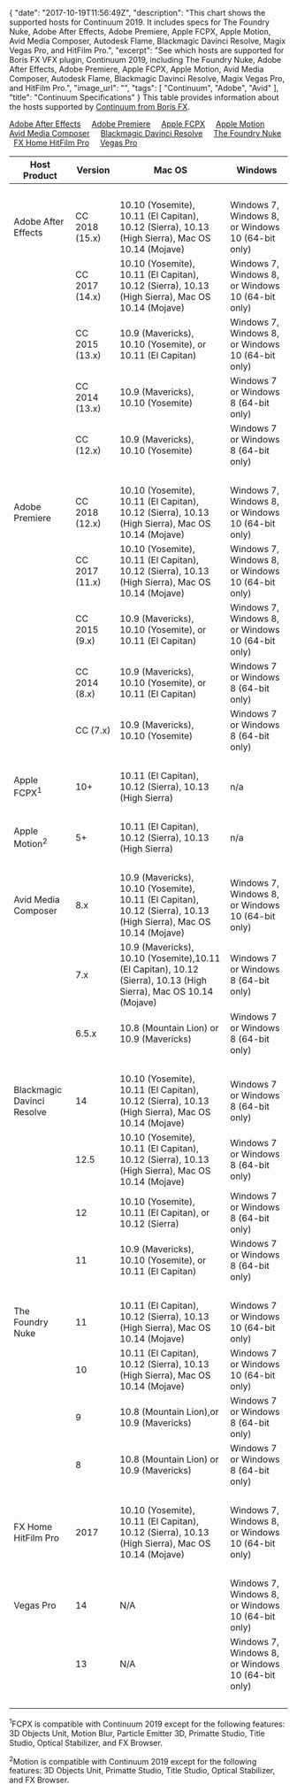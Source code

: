 {
  "date": "2017-10-19T11:56:49Z",
  "description": "This chart shows the supported hosts for Continuum 2019. It includes specs for The Foundry Nuke, Adobe After Effects, Adobe Premiere, Apple FCPX, Apple Motion, Avid Media Composer, Autodesk Flame, Blackmagic Davinci Resolve, Magix Vegas Pro, and HitFilm Pro.",
  "excerpt": "See which hosts are supported for Boris FX VFX plugin, Continuum 2019, including The Foundry Nuke, Adobe After Effects, Adobe Premiere, Apple FCPX, Apple Motion, Avid Media Composer, Autodesk Flame, Blackmagic Davinci Resolve, Magix Vegas Pro, and HitFilm Pro.",
  "image_url": "",
  "tags": [
    "Continuum",
    "Adobe",
    "Avid"
  ],
  "title": "Continuum Specifications"
}
This table provides information about the hosts supported by [Continuum from Boris FX](/products/continuum/).

<a href="#adobeaftereffects">Adobe After Effects</a> &nbsp; &nbsp; <a href="#adobepremiere">Adobe Premiere</a> &nbsp; &nbsp; <a href="#appleFCPX">Apple FCPX</a> &nbsp; &nbsp; <a href="#applemotion">Apple Motion</a> &nbsp; &nbsp; <a href="#avidmediacomposer">Avid Media Composer</a> &nbsp; &nbsp; <a href="#blackmagicdavinciresolve">Blackmagic Davinci Resolve</a> &nbsp; &nbsp; <a href="#thefoundrynuke">The Foundry Nuke</a> &nbsp; &nbsp; <a href="#fxhomehitfilmpro">FX Home HitFilm Pro</a> &nbsp; &nbsp; <a href="#vegaspro">Vegas Pro</a>

<table class="table table-responsive table-bordered table-striped table-center"> <thead><tr class="tableizer-firstrow"><th>Host Product</th><th>Version</th><th>Mac OS</th><th>Windows </th></tr></thead><tbody> <tr><td> </td><td> </td><td> </td><td> </td></tr> <tr><td><a name="adobeaftereffects"></a>Adobe After Effects</td><td>CC 2018 (15.x)</td><td>10.10 (Yosemite), 10.11 (El Capitan), 10.12 (Sierra), 10.13 (High Sierra), Mac OS 10.14 (Mojave) </td><td>Windows 7, Windows 8, or Windows 10 (64-bit only)</td></tr> <tr><td> </td><td>CC 2017 (14.x)</td><td>10.10 (Yosemite), 10.11 (El Capitan), 10.12 (Sierra), 10.13 (High Sierra), Mac OS 10.14 (Mojave) </td><td>Windows 7, Windows 8, or Windows 10 (64-bit only)</td></tr> <tr><td> </td><td>CC 2015 (13.x)</td><td>10.9 (Mavericks), 10.10 (Yosemite), or 10.11 (El Capitan)</td><td>Windows 7, Windows 8, or Windows 10 (64-bit only)</td></tr> <tr><td> </td><td>CC 2014 (13.x)</td><td>10.9 (Mavericks), 10.10 (Yosemite)</td><td>Windows 7 or Windows 8 (64-bit only)</td></tr> <tr><td> </td><td>CC (12.x)</td><td>10.9 (Mavericks), 10.10 (Yosemite)</td><td>Windows 7 or Windows 8 (64-bit only)</td></tr> <tr><td> </td><td> </td><td> </td><td> </td></tr> <tr><td><a name="adobepremiere"></a>Adobe Premiere</td><td>CC 2018 (12.x)</td><td>10.10 (Yosemite), 10.11 (El Capitan), 10.12 (Sierra), 10.13 (High Sierra), Mac OS 10.14 (Mojave)</td><td>Windows 7, Windows 8, or Windows 10 (64-bit only)</td></tr> <tr><td> </td><td>CC 2017 (11.x)</td><td>10.10 (Yosemite), 10.11 (El Capitan), 10.12 (Sierra), 10.13 (High Sierra), Mac OS 10.14 (Mojave)</td><td>Windows 7, Windows 8, or Windows 10 (64-bit only)</td></tr> <tr><td> </td><td>CC 2015 (9.x)</td><td>10.9 (Mavericks), 10.10 (Yosemite), or 10.11 (El Capitan)</td><td>Windows 7, Windows 8, or Windows 10 (64-bit only)</td></tr> <tr><td> </td><td>CC 2014 (8.x)</td><td>10.9 (Mavericks), 10.10 (Yosemite), or 10.11 (El Capitan)</td><td>Windows 7 or Windows 8 (64-bit only)</td></tr> <tr><td> </td><td>CC (7.x)</td><td>10.9 (Mavericks), 10.10 (Yosemite)</td><td>Windows 7 or Windows 8 (64-bit only)</td></tr> <tr><td> </td><td> </td><td> </td><td> </td></tr> <tr><td><a name="appleFCPX"></a>Apple FCPX<sup>1</sup></td><td>10+</td><td>10.11 (El Capitan), 10.12 (Sierra), 10.13 (High Sierra)</td><td>n/a</td></tr> <tr><td> </td><td> </td><td> </td><td> </td></tr> <tr><td><a name="applemotion"></a>Apple Motion<sup>2</sup></td><td>5+</td><td>10.11 (El Capitan), 10.12 (Sierra), 10.13 (High Sierra)</td><td>n/a</td></tr> <tr><td> </td><td> </td><td> </td><td> </td></tr> <tr><td><a name="avidmediacomposer"></a>Avid Media Composer</td><td>8.x</td><td>10.9 (Mavericks), 10.10 (Yosemite), 10.11 (El Capitan), 10.12 (Sierra), 10.13 (High Sierra), Mac OS 10.14 (Mojave)</td><td>Windows 7, Windows 8, or Windows 10 (64-bit only)</td></tr> <tr><td> </td><td>7.x</td><td>10.9 (Mavericks), 10.10 (Yosemite),10.11 (El Capitan), 10.12 (Sierra), 10.13 (High Sierra), Mac OS 10.14 (Mojave)</td><td>Windows 7 or Windows 8 (64-bit only)</td></tr> <tr><td> </td><td>6.5.x</td><td>10.8 (Mountain Lion) or 10.9 (Mavericks)</td><td>Windows 7 or Windows 8 (64-bit only)</td></tr> <tr><td> </td><td> </td><td> </td><td> </td></tr> <tr><td><a name="blackmagicdavinciresolve"></a>Blackmagic Davinci Resolve</td><td>14</td><td>10.10 (Yosemite), 10.11 (El Capitan), 10.12 (Sierra), 10.13 (High Sierra), Mac OS 10.14 (Mojave)</td><td>Windows 7 or Windows 8 (64-bit only)</td></tr> <tr><td> </td><td>12.5</td><td>10.10 (Yosemite), 10.11 (El Capitan), 10.12 (Sierra), 10.13 (High Sierra), Mac OS 10.14 (Mojave)</td><td>Windows 7 or Windows 8 (64-bit only)</td></tr> <tr><td> </td><td>12</td><td>10.10 (Yosemite), 10.11 (El Capitan), or 10.12 (Sierra)</td><td>Windows 7 or Windows 8 (64-bit only)</td></tr> <tr><td> </td><td>11</td><td>10.9 (Mavericks), 10.10 (Yosemite), or 10.11 (El Capitan)</td><td>Windows 7 or Windows 8 (64-bit only)</td></tr> <tr><td> </td><td> </td><td> </td><td> </td></tr> <tr><td><a name="thefoundrynuke">The Foundry Nuke</td><td>11</td><td>10.11 (El Capitan), 10.12 (Sierra), 10.13 (High Sierra), Mac OS 10.14 (Mojave)</td><td>Windows 7 or Windows 10 (64-bit only)</td></tr> <tr><td> </td><td>10</td><td>10.11 (El Capitan), 10.12 (Sierra), 10.13 (High Sierra), Mac OS 10.14 (Mojave)</td><td>Windows 7 or Windows 10 (64-bit only)</td></tr> <tr><td> </td><td>9</td><td>10.8 (Mountain Lion),or 10.9 (Mavericks)</td><td>Windows 7 or Windows 8 (64-bit only)</td></tr> <tr><td> </td><td>8</td><td>10.8 (Mountain Lion) or 10.9 (Mavericks)</td><td>Windows 7 or Windows 8 (64-bit only)</td></tr> <tr><td> </td><td> </td><td> </td><td> </td></tr> <tr><td><a name="fxhomehitfilmpro"></a>FX Home HitFilm Pro</td><td>2017</td><td>10.10 (Yosemite), 10.11 (El Capitan), 10.12 (Sierra), 10.13 (High Sierra), Mac OS 10.14 (Mojave)</td><td>Windows 7, Windows 8, or Windows 10 (64-bit only)</td></tr> <tr><td> </td><td> </td><td> </td><td> </td></tr> <tr><td><a name="vegaspro"></a>Vegas Pro</td><td>14</td><td>N/A</td><td>Windows 7, Windows 8, or Windows 10 (64-bit only)</td></tr> <tr><td> </td><td>13</td><td>N/A</td><td>Windows 7, Windows 8, or Windows 10 (64-bit only)</td></tr> <tr><td> </td><td> </td><td> </td><td></td></tr> </tbody></table>

<p><sup>1</sup>FCPX is compatible with Continuum 2019 except for the following features: 3D Objects Unit, Motion Blur, Particle Emitter 3D, Primatte Studio, Title Studio, Optical Stabilizer, and FX Browser.</p>

<p><sup>2</sup>Motion is compatible with Continuum 2019 except for the following features: 3D Objects Unit, Primatte Studio, Title Studio, Optical Stabilizer, and FX Browser.</p>